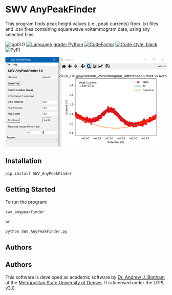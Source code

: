 # SWV AnyPeakFinder

This program finds peak height values (i.e., peak currents) from .txt files and .csv files containing squarewave voltammogram data, using any selected files.

![lgpl3.0](https://img.shields.io/github/license/Paradoxdruid/SWVAnyPeakFinder.svg "LGPL 3.0 Licensed")  [![Language grade: Python](https://img.shields.io/lgtm/grade/python/g/Paradoxdruid/SWVAnyPeakFinder.svg?logo=lgtm&logoWidth=18)](https://lgtm.com/projects/g/Paradoxdruid/SWVAnyPeakFinder/context:python)  [![CodeFactor](https://www.codefactor.io/repository/github/paradoxdruid/swvanypeakfinder/badge)](https://www.codefactor.io/repository/github/paradoxdruid/swvanypeakfinder) [![Code style: black](https://img.shields.io/badge/code%20style-black-000000.svg)](https://github.com/ambv/black)
![PyPI](https://img.shields.io/pypi/v/SWV_AnyPeakFinder)

![program screenshot](images/SWV_Peakfinder.png)

## Installation

```bash
pip install SWV_AnyPeakFinder
```

## Getting Started

To run the program:

```bash
swv_anypeakfinder
```

or

```
python SWV_AnyPeakFinder.py
```

## Authors

## Authors
This software is developed as academic software by [Dr. Andrew J. Bonham](https://github.com/Paradoxdruid) at the [Metropolitan State University of Denver](https://www.msudenver.edu). It is licensed under the LGPL v3.0.
